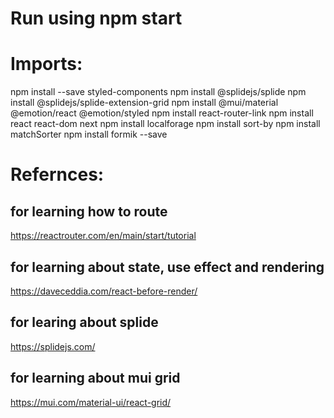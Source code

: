 # Run using npm start

# Imports:

npm install --save styled-components
npm install @splidejs/splide
npm install @splidejs/splide-extension-grid
npm install @mui/material @emotion/react @emotion/styled
npm install react-router-link
npm install react react-dom next
npm install localforage
npm install sort-by
npm install matchSorter
npm install formik --save

# Refernces:
## for learning how to route
https://reactrouter.com/en/main/start/tutorial
## for learning about state, use effect and rendering
https://daveceddia.com/react-before-render/
## for learing about splide
https://splidejs.com/
## for learning about mui grid
https://mui.com/material-ui/react-grid/

